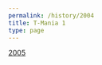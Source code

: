 ```yaml
---
permalink: /history/2004
title: T-Mania 1
type: page
---
```


 [2005](/history/2005)

<!-- ![2007]( {{ '/assets/images/2007-plakat.jpg' | relative_url }} ) -->


